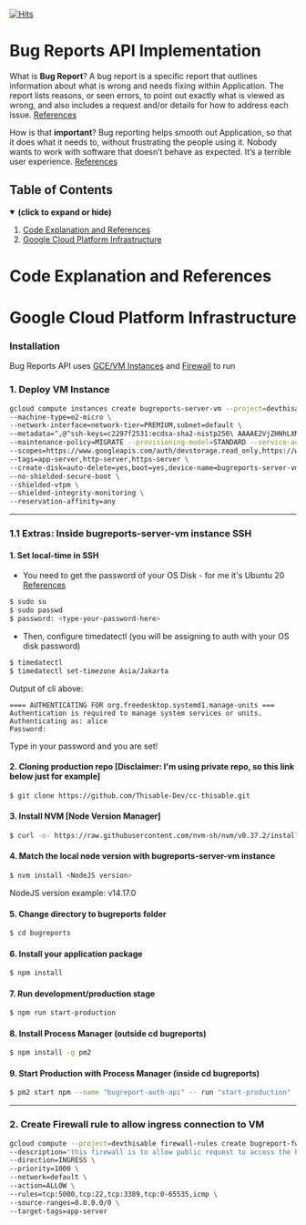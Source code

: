 [![Hits](https://hits.seeyoufarm.com/api/count/incr/badge.svg?url=https%3A%2F%2Fgithub.com%2FThisable-Dev%2Fcc-thisable%2Ftree%2Fmain%2Fbug-reports-v2&count_bg=%2379C83D&title_bg=%23555555&icon=&icon_color=%23E7E7E7&title=hits&edge_flat=false)](https://hits.seeyoufarm.com)


# Bug Reports API Implementation

What is **Bug Report**? A bug report is a specific report that outlines information about what is wrong and needs fixing within Application. The report lists reasons, or seen errors, to point out exactly what is viewed as wrong, and also includes a request and/or details for how to address each issue. [References](https://bugherd.com/blog/bug-reporting/#:~:text=A%20bug%20report%20is%20a,how%20to%20address%20each%20issue.)

How is that **important**? Bug reporting helps smooth out Application, so that it does what it needs to, without frustrating the people using it. Nobody wants to work with software that doesn’t behave as expected. It’s a terrible user experience. [References](https://bugherd.com/blog/bug-reporting/)


## Table of Contents
<details open>
<summary><b>(click to expand or hide)</b></summary>
<!-- MarkdownTOC -->
  
1. [Code Explanation and References](#code-and-references)
1. [Google Cloud Platform Infrastructure](#gcp-infrastructure)
  
<!-- /MarkdownTOC -->
</details>

<a id="code-and-references"></a>
# Code Explanation and References
  
<a id="gcp-infrastructure"></a>
# Google Cloud Platform Infrastructure
### Installation
Bug Reports API uses [GCE/VM Instances](https://cloud.google.com/compute/docs/instances) and [Firewall](https://cloud.google.com/vpc/docs/firewalls#firewall_rule_components) to run

### 1. Deploy VM Instance
```sh
gcloud compute instances create bugreports-server-vm --project=devthisable --zone=asia-southeast2-b \ 
--machine-type=e2-micro \
--network-interface=network-tier=PREMIUM,subnet=default \
--metadata=^,@^ssh-keys=c2297f2531:ecdsa-sha2-nistp256\ AAAAE2VjZHNhLXNoYTItbmlzdHAyNTYAAAAIbmlzdHAyNTYAAABBBL2j1\+DliXi7BerhfCI4WcMVClWBQAVQepY4j7Vl9j5QR4rT/fUXoIr6q4TI4NkiUWhA2IH9y7QXsNwBkxzTOPA=\ google-ssh\ \{\"userName\":\"c2297f2531@bangkit.academy\",\"expireOn\":\"2022-06-08T11:16:52\+0000\"\}$'\n'c2297f2531:ssh-rsa\ AAAAB3NzaC1yc2EAAAADAQABAAABAQCLeoTU2\+9FZwfLOHMPFoPi1/G9KOB3Lvz8AE5QschheHobXC30WfmEwws3u1ivUaJm9ZwxFb1QkjIrleE55oLXCTv0ZUAtcVpzHfuujWocY7HlrijOaIicz/74gll7Rmy6PLmJApfiVOvCo9J7j1zhDuBSfP8trDXhOAkthNWbYUzlC0DZWLxNh/ik\+Otq3WmExVukKvfDZsU0X\+xxO0EeN2NK1u1DnNVQm3xTUsBmnoUH2FOMaPUNWXdZP54mLwCHjBkPsTxzyWcM32caORGU0c5dD3rrKK8AwTNvjiQ/tRj6r39aJJMDJu7bhTj6NeEvYIhoy87s\+MOg/Q1jYGTJ\ google-ssh\ \{\"userName\":\"c2297f2531@bangkit.academy\",\"expireOn\":\"2022-06-08T11:17:08\+0000\"\} \
--maintenance-policy=MIGRATE --provisioning-model=STANDARD --service-account=76310350536-compute@developer.gserviceaccount.com 
--scopes=https://www.googleapis.com/auth/devstorage.read_only,https://www.googleapis.com/auth/logging.write,https://www.googleapis.com/auth/monitoring.write,https://www.googleapis.com/auth/servicecontrol,https://www.googleapis.com/auth/service.management.readonly,https://www.googleapis.com/auth/trace.append \ 
--tags=app-server,http-server,https-server \ 
--create-disk=auto-delete=yes,boot=yes,device-name=bugreports-server-vm,image=projects/ubuntu-os-cloud/global/images/ubuntu-2004-focal-v20220419,mode=rw,size=10,type=projects/devthisable/zones/asia-southeast2-b/diskTypes/pd-balanced \
--no-shielded-secure-boot \
--shielded-vtpm \ 
--shielded-integrity-monitoring \
--reservation-affinity=any
```
---
### 1.1 Extras: Inside bugreports-server-vm instance SSH
#### 1. Set local-time in SSH
- You need to get the password of your OS Disk - for me it's Ubuntu 20 [References](https://stackoverflow.com/questions/70774352/is-there-any-solution-to-gain-access-of-the-password-of-user-account-in-vm-insta)
```sh
$ sudo su
$ sudo passwd
$ password: <type-your-password-here>
```
- Then, configure timedatectl (you will be assigning to auth with your OS disk password)
```sh
$ timedatectl
$ timedatectl set-timezone Asia/Jakarta
```
Output of cli above:
```
==== AUTHENTICATING FOR org.freedesktop.systemd1.manage-units ===
Authentication is required to manage system services or units.
Authenticating as: alice
Password: 
```
Type in your password and you are set!
#### 2. Cloning production repo [Disclaimer: I'm using private repo, so this link below just for example]
```sh
$ git clone https://github.com/Thisable-Dev/cc-thisable.git
```
#### 3. Install NVM [Node Version Manager]
```sh
$ curl -o- https://raw.githubusercontent.com/nvm-sh/nvm/v0.37.2/install.sh | bash
```
#### 4. Match the local node version with bugreports-server-vm instance
```sh
$ nvm install <NodeJS version>
```
NodeJS version example: v14.17.0
#### 5. Change directory to bugreports folder 
```sh
$ cd bugreports
```
#### 6. Install your application package
```sh
$ npm install
```
#### 7. Run development/production stage
```sh
$ npm run start-production
```
#### 8. Install Process Manager (outside cd bugreports)
```sh
$ npm install -g pm2
```
#### 9. Start Production with Process Manager (inside cd bugreports)
```sh
$ pm2 start npm --name "bugreport-auth-api" -- run "start-production"
```
---
### 2. Create Firewall rule to allow ingress connection to VM
```sh
gcloud compute --project=devthisable firewall-rules create bugreport-fw-allow-access \ 
--description="this firewall is to allow public request to access the bug reports handler in the port 5000" \ 
--direction=INGRESS \
--priority=1000 \ 
--network=default \ 
--action=ALLOW \
--rules=tcp:5000,tcp:22,tcp:3389,tcp:0-65535,icmp \
--source-ranges=0.0.0.0/0 \ 
--target-tags=app-server
```
